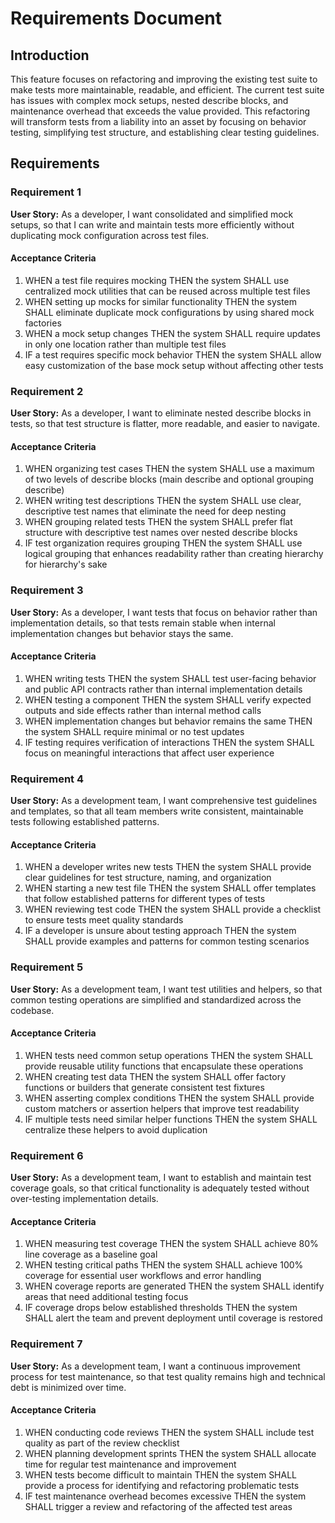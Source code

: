 # Requirements Document

## Introduction

This feature focuses on refactoring and improving the existing test suite to make tests more maintainable, readable, and efficient. The current test suite has issues with complex mock setups, nested describe blocks, and maintenance overhead that exceeds the value provided. This refactoring will transform tests from a liability into an asset by focusing on behavior testing, simplifying test structure, and establishing clear testing guidelines.

## Requirements

### Requirement 1

**User Story:** As a developer, I want consolidated and simplified mock setups, so that I can write and maintain tests more efficiently without duplicating mock configuration across test files.

#### Acceptance Criteria

1. WHEN a test file requires mocking THEN the system SHALL use centralized mock utilities that can be reused across multiple test files
2. WHEN setting up mocks for similar functionality THEN the system SHALL eliminate duplicate mock configurations by using shared mock factories
3. WHEN a mock setup changes THEN the system SHALL require updates in only one location rather than multiple test files
4. IF a test requires specific mock behavior THEN the system SHALL allow easy customization of the base mock setup without affecting other tests

### Requirement 2

**User Story:** As a developer, I want to eliminate nested describe blocks in tests, so that test structure is flatter, more readable, and easier to navigate.

#### Acceptance Criteria

1. WHEN organizing test cases THEN the system SHALL use a maximum of two levels of describe blocks (main describe and optional grouping describe)
2. WHEN writing test descriptions THEN the system SHALL use clear, descriptive test names that eliminate the need for deep nesting
3. WHEN grouping related tests THEN the system SHALL prefer flat structure with descriptive test names over nested describe blocks
4. IF test organization requires grouping THEN the system SHALL use logical grouping that enhances readability rather than creating hierarchy for hierarchy's sake

### Requirement 3

**User Story:** As a developer, I want tests that focus on behavior rather than implementation details, so that tests remain stable when internal implementation changes but behavior stays the same.

#### Acceptance Criteria

1. WHEN writing tests THEN the system SHALL test user-facing behavior and public API contracts rather than internal implementation details
2. WHEN testing a component THEN the system SHALL verify expected outputs and side effects rather than internal method calls
3. WHEN implementation changes but behavior remains the same THEN the system SHALL require minimal or no test updates
4. IF testing requires verification of interactions THEN the system SHALL focus on meaningful interactions that affect user experience

### Requirement 4

**User Story:** As a development team, I want comprehensive test guidelines and templates, so that all team members write consistent, maintainable tests following established patterns.

#### Acceptance Criteria

1. WHEN a developer writes new tests THEN the system SHALL provide clear guidelines for test structure, naming, and organization
2. WHEN starting a new test file THEN the system SHALL offer templates that follow established patterns for different types of tests
3. WHEN reviewing test code THEN the system SHALL provide a checklist to ensure tests meet quality standards
4. IF a developer is unsure about testing approach THEN the system SHALL provide examples and patterns for common testing scenarios

### Requirement 5

**User Story:** As a development team, I want test utilities and helpers, so that common testing operations are simplified and standardized across the codebase.

#### Acceptance Criteria

1. WHEN tests need common setup operations THEN the system SHALL provide reusable utility functions that encapsulate these operations
2. WHEN creating test data THEN the system SHALL offer factory functions or builders that generate consistent test fixtures
3. WHEN asserting complex conditions THEN the system SHALL provide custom matchers or assertion helpers that improve test readability
4. IF multiple tests need similar helper functions THEN the system SHALL centralize these helpers to avoid duplication

### Requirement 6

**User Story:** As a development team, I want to establish and maintain test coverage goals, so that critical functionality is adequately tested without over-testing implementation details.

#### Acceptance Criteria

1. WHEN measuring test coverage THEN the system SHALL achieve 80% line coverage as a baseline goal
2. WHEN testing critical paths THEN the system SHALL achieve 100% coverage for essential user workflows and error handling
3. WHEN coverage reports are generated THEN the system SHALL identify areas that need additional testing focus
4. IF coverage drops below established thresholds THEN the system SHALL alert the team and prevent deployment until coverage is restored

### Requirement 7

**User Story:** As a development team, I want a continuous improvement process for test maintenance, so that test quality remains high and technical debt is minimized over time.

#### Acceptance Criteria

1. WHEN conducting code reviews THEN the system SHALL include test quality as part of the review checklist
2. WHEN planning development sprints THEN the system SHALL allocate time for regular test maintenance and improvement
3. WHEN tests become difficult to maintain THEN the system SHALL provide a process for identifying and refactoring problematic tests
4. IF test maintenance overhead becomes excessive THEN the system SHALL trigger a review and refactoring of the affected test areas